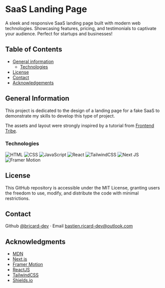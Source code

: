 # SaaS Landing Page

A sleek and responsive SaaS landing page built with modern web technologies. Showcasing features, pricing, and testimonials to captivate your audience. Perfect for startups and businesses!

## Table of Contents

- [General information](#general-information)
  - [Technologies](#technologies)
- [License](#license)
- [Contact](#contact)
- [Acknowledgements](#acknowledgments)

## General Information

This project is dedicated to the design of a landing page for a fake SaaS to demonstrate my skills to develop this type of project.

The assets and layout were strongly inspired by a tutorial from [Frontend Tribe](https://frontendtribe.com).

### Technologies

![HTML](https://img.shields.io/badge/HTML5-E34F26?style=flat&logo=html5&logoColor=white)
![CSS](https://img.shields.io/badge/CSS3-1572B6?style=flat&logo=css3&logoColor=white)
![JavaScript](https://img.shields.io/badge/JavaScript-F7DF1E?style=flat&logo=javascript&logoColor=black)
![React](https://img.shields.io/badge/React-61DAFB?style=flat&logo=react&logoColor=black)
![TailwindCSS](https://img.shields.io/badge/TailwindCSS-06B6D4?style=flat&logo=tailwind-css&logoColor=white)
![Next JS](https://img.shields.io/badge/Next-black?style=flat&logo=next.js&logoColor=white)
![Framer Motion](https://img.shields.io/badge/Framer%20Motion-0055FF?style=flat&logo=framer&logoColor=white)

## License

This GitHub repository is accessible under the MIT License, granting users the freedom to use, modify, and distribute the code with minimal restrictions.

## Contact

Github [@bricard-dev](https://github.com/bricard-dev) · Email bastien.ricard-dev@outlook.com

## Acknowledgments

- [MDN](https://developer.mozilla.org/en-US/)
- [Next.js](https://nextjs.org)
- [Framer Motion](https://motion.dev)
- [ReactJS](https://reactjs.org)
- [TailwindCSS](https://tailwindcss.com/)
- [Shields.io](https://shields.io)
